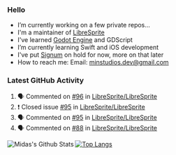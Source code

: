 ### Hello

- I’m currently working on a few private repos...
- I'm a maintainer of [LibreSprite](https://github.com/LibreSprite/LibreSprite)
- I've learned [Godot Engine](https://godotengine.org/) and GDScript
- I’m currently learning Swift and iOS development
- I've put [Signum](https://github.com/MintStudios/Signum) on hold for now, more on that later
- How to reach me: Email: minstudios.dev@gmail.com

### Latest GitHub Activity
<!--START_SECTION:activity-->

1. 🗣 Commented on [#96](https://github.com/LibreSprite/LibreSprite/issues/96) in [LibreSprite/LibreSprite](https://github.com/LibreSprite/LibreSprite)
2. ❗️ Closed issue [#95](https://github.com/LibreSprite/LibreSprite/issues/95) in [LibreSprite/LibreSprite](https://github.com/LibreSprite/LibreSprite)
3. 🗣 Commented on [#95](https://github.com/LibreSprite/LibreSprite/issues/95) in [LibreSprite/LibreSprite](https://github.com/LibreSprite/LibreSprite)
4. 🗣 Commented on [#88](https://github.com/LibreSprite/LibreSprite/issues/88) in [LibreSprite/LibreSprite](https://github.com/LibreSprite/LibreSprite)
<!--END_SECTION:activity-->

<img align="left" alt="Midas's Github Stats" src="https://github-readme-stats.vercel.app/api?username=MintStudios&show_icons=true&hide_border=true&count_private=true&theme=radical" />

[![Top Langs](https://github-readme-stats.vercel.app/api/top-langs/?username=MintStudios&hide_border=true&count_private=true&theme=radical)](https://github.com/anuraghazra/github-readme-stats)
